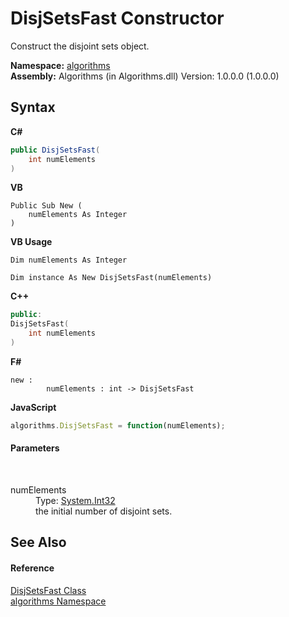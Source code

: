 # DisjSetsFast Constructor 
 

Construct the disjoint sets object.

**Namespace:**&nbsp;<a href="82f88b43-fdc9-bc99-9558-75fce96d448f">algorithms</a><br />**Assembly:**&nbsp;Algorithms (in Algorithms.dll) Version: 1.0.0.0 (1.0.0.0)

## Syntax

**C#**<br />
``` C#
public DisjSetsFast(
	int numElements
)
```

**VB**<br />
``` VB
Public Sub New ( 
	numElements As Integer
)
```

**VB Usage**<br />
``` VB Usage
Dim numElements As Integer

Dim instance As New DisjSetsFast(numElements)
```

**C++**<br />
``` C++
public:
DisjSetsFast(
	int numElements
)
```

**F#**<br />
``` F#
new : 
        numElements : int -> DisjSetsFast
```

**JavaScript**<br />
``` JavaScript
algorithms.DisjSetsFast = function(numElements);
```


#### Parameters
&nbsp;<dl><dt>numElements</dt><dd>Type: <a href="http://msdn2.microsoft.com/en-us/library/td2s409d" target="_blank">System.Int32</a><br />the initial number of disjoint sets.</dd></dl>

## See Also


#### Reference
<a href="60344e06-56d8-0bbb-6708-34634c0675cf">DisjSetsFast Class</a><br /><a href="82f88b43-fdc9-bc99-9558-75fce96d448f">algorithms Namespace</a><br />